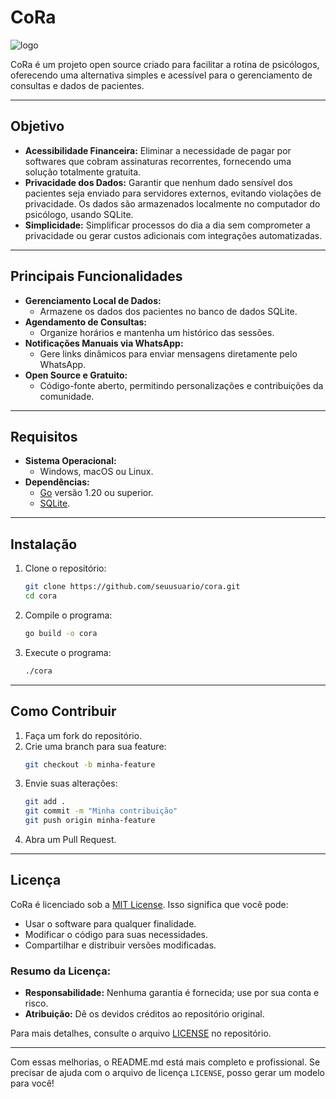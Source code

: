# **CoRa**
![logo](https://github.com/user-attachments/assets/c61d5135-73a5-47bd-b228-f6dc91942404)

CoRa é um projeto open source criado para facilitar a rotina de psicólogos, oferecendo uma alternativa simples e acessível para o gerenciamento de consultas e dados de pacientes.

---

## **Objetivo**
- **Acessibilidade Financeira:** Eliminar a necessidade de pagar por softwares que cobram assinaturas recorrentes, fornecendo uma solução totalmente gratuita.
- **Privacidade dos Dados:** Garantir que nenhum dado sensível dos pacientes seja enviado para servidores externos, evitando violações de privacidade. Os dados são armazenados localmente no computador do psicólogo, usando SQLite.
- **Simplicidade:** Simplificar processos do dia a dia sem comprometer a privacidade ou gerar custos adicionais com integrações automatizadas.

---

## **Principais Funcionalidades**
- **Gerenciamento Local de Dados:**
  - Armazene os dados dos pacientes no banco de dados SQLite.
- **Agendamento de Consultas:**
  - Organize horários e mantenha um histórico das sessões.
- **Notificações Manuais via WhatsApp:**
  - Gere links dinâmicos para enviar mensagens diretamente pelo WhatsApp.
- **Open Source e Gratuito:**
  - Código-fonte aberto, permitindo personalizações e contribuições da comunidade.

---

## **Requisitos**
- **Sistema Operacional:**
  - Windows, macOS ou Linux.
- **Dependências:**
  - [Go](https://go.dev/) versão 1.20 ou superior.
  - [SQLite](https://sqlite.org/).

---

## **Instalação**
1. Clone o repositório:
   ```bash
   git clone https://github.com/seuusuario/cora.git
   cd cora
   ```
2. Compile o programa:
   ```bash
   go build -o cora
   ```
3. Execute o programa:
   ```bash
   ./cora
   ```

---

## **Como Contribuir**
1. Faça um fork do repositório.
2. Crie uma branch para sua feature:
   ```bash
   git checkout -b minha-feature
   ```
3. Envie suas alterações:
   ```bash
   git add .
   git commit -m "Minha contribuição"
   git push origin minha-feature
   ```
4. Abra um Pull Request.

---

## **Licença**
CoRa é licenciado sob a [MIT License](https://opensource.org/licenses/MIT). Isso significa que você pode:
- Usar o software para qualquer finalidade.
- Modificar o código para suas necessidades.
- Compartilhar e distribuir versões modificadas.

### **Resumo da Licença:**
- **Responsabilidade:** Nenhuma garantia é fornecida; use por sua conta e risco.
- **Atribuição:** Dê os devidos créditos ao repositório original.

Para mais detalhes, consulte o arquivo [LICENSE](LICENSE) no repositório.

---

Com essas melhorias, o README.md está mais completo e profissional. Se precisar de ajuda com o arquivo de licença `LICENSE`, posso gerar um modelo para você!
